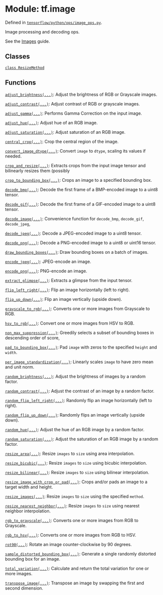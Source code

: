 <div itemscope itemtype="http://developers.google.com/ReferenceObject">
<meta itemprop="name" content="tf.image" />
</div>

# Module: tf.image



Defined in [`tensorflow/python/ops/image_ops.py`](https://www.tensorflow.org/code/tensorflow/python/ops/image_ops.py).

Image processing and decoding ops.

See the [Images](../../../api_guides/python/image.md) guide.



## Classes

[`class ResizeMethod`](../tf/image/ResizeMethod.md)

## Functions

[`adjust_brightness(...)`](../tf/image/adjust_brightness.md): Adjust the brightness of RGB or Grayscale images.

[`adjust_contrast(...)`](../tf/image/adjust_contrast.md): Adjust contrast of RGB or grayscale images.

[`adjust_gamma(...)`](../tf/image/adjust_gamma.md): Performs Gamma Correction on the input image.

[`adjust_hue(...)`](../tf/image/adjust_hue.md): Adjust hue of an RGB image.

[`adjust_saturation(...)`](../tf/image/adjust_saturation.md): Adjust saturation of an RGB image.

[`central_crop(...)`](../tf/image/central_crop.md): Crop the central region of the image.

[`convert_image_dtype(...)`](../tf/image/convert_image_dtype.md): Convert `image` to `dtype`, scaling its values if needed.

[`crop_and_resize(...)`](../tf/image/crop_and_resize.md): Extracts crops from the input image tensor and bilinearly resizes them (possibly

[`crop_to_bounding_box(...)`](../tf/image/crop_to_bounding_box.md): Crops an image to a specified bounding box.

[`decode_bmp(...)`](../tf/image/decode_bmp.md): Decode the first frame of a BMP-encoded image to a uint8 tensor.

[`decode_gif(...)`](../tf/image/decode_gif.md): Decode the first frame of a GIF-encoded image to a uint8 tensor.

[`decode_image(...)`](../tf/image/decode_image.md): Convenience function for `decode_bmp`, `decode_gif`, `decode_jpeg`,

[`decode_jpeg(...)`](../tf/image/decode_jpeg.md): Decode a JPEG-encoded image to a uint8 tensor.

[`decode_png(...)`](../tf/image/decode_png.md): Decode a PNG-encoded image to a uint8 or uint16 tensor.

[`draw_bounding_boxes(...)`](../tf/image/draw_bounding_boxes.md): Draw bounding boxes on a batch of images.

[`encode_jpeg(...)`](../tf/image/encode_jpeg.md): JPEG-encode an image.

[`encode_png(...)`](../tf/image/encode_png.md): PNG-encode an image.

[`extract_glimpse(...)`](../tf/image/extract_glimpse.md): Extracts a glimpse from the input tensor.

[`flip_left_right(...)`](../tf/image/flip_left_right.md): Flip an image horizontally (left to right).

[`flip_up_down(...)`](../tf/image/flip_up_down.md): Flip an image vertically (upside down).

[`grayscale_to_rgb(...)`](../tf/image/grayscale_to_rgb.md): Converts one or more images from Grayscale to RGB.

[`hsv_to_rgb(...)`](../tf/image/hsv_to_rgb.md): Convert one or more images from HSV to RGB.

[`non_max_suppression(...)`](../tf/image/non_max_suppression.md): Greedily selects a subset of bounding boxes in descending order of score,

[`pad_to_bounding_box(...)`](../tf/image/pad_to_bounding_box.md): Pad `image` with zeros to the specified `height` and `width`.

[`per_image_standardization(...)`](../tf/image/per_image_standardization.md): Linearly scales `image` to have zero mean and unit norm.

[`random_brightness(...)`](../tf/image/random_brightness.md): Adjust the brightness of images by a random factor.

[`random_contrast(...)`](../tf/image/random_contrast.md): Adjust the contrast of an image by a random factor.

[`random_flip_left_right(...)`](../tf/image/random_flip_left_right.md): Randomly flip an image horizontally (left to right).

[`random_flip_up_down(...)`](../tf/image/random_flip_up_down.md): Randomly flips an image vertically (upside down).

[`random_hue(...)`](../tf/image/random_hue.md): Adjust the hue of an RGB image by a random factor.

[`random_saturation(...)`](../tf/image/random_saturation.md): Adjust the saturation of an RGB image by a random factor.

[`resize_area(...)`](../tf/image/resize_area.md): Resize `images` to `size` using area interpolation.

[`resize_bicubic(...)`](../tf/image/resize_bicubic.md): Resize `images` to `size` using bicubic interpolation.

[`resize_bilinear(...)`](../tf/image/resize_bilinear.md): Resize `images` to `size` using bilinear interpolation.

[`resize_image_with_crop_or_pad(...)`](../tf/image/resize_image_with_crop_or_pad.md): Crops and/or pads an image to a target width and height.

[`resize_images(...)`](../tf/image/resize_images.md): Resize `images` to `size` using the specified `method`.

[`resize_nearest_neighbor(...)`](../tf/image/resize_nearest_neighbor.md): Resize `images` to `size` using nearest neighbor interpolation.

[`rgb_to_grayscale(...)`](../tf/image/rgb_to_grayscale.md): Converts one or more images from RGB to Grayscale.

[`rgb_to_hsv(...)`](../tf/image/rgb_to_hsv.md): Converts one or more images from RGB to HSV.

[`rot90(...)`](../tf/image/rot90.md): Rotate an image counter-clockwise by 90 degrees.

[`sample_distorted_bounding_box(...)`](../tf/image/sample_distorted_bounding_box.md): Generate a single randomly distorted bounding box for an image.

[`total_variation(...)`](../tf/image/total_variation.md): Calculate and return the total variation for one or more images.

[`transpose_image(...)`](../tf/image/transpose_image.md): Transpose an image by swapping the first and second dimension.

